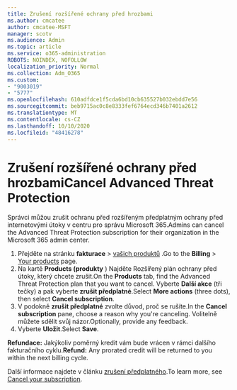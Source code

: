 ```yaml
---
title: Zrušení rozšířené ochrany před hrozbami
ms.author: cmcatee
author: cmcatee-MSFT
manager: scotv
ms.audience: Admin
ms.topic: article
ms.service: o365-administration
ROBOTS: NOINDEX, NOFOLLOW
localization_priority: Normal
ms.collection: Adm_O365
ms.custom:
- "9003019"
- "5777"
ms.openlocfilehash: 610adfdce1f5cda6bd10cb635527b032ebdd7e56
ms.sourcegitcommit: beb9715ac0c8e8333fef6764ecd346b7401a2612
ms.translationtype: MT
ms.contentlocale: cs-CZ
ms.lasthandoff: 10/10/2020
ms.locfileid: "48416278"
---
```

# <a name="cancel-advanced-threat-protection"></a><span data-ttu-id="b4901-102">Zrušení rozšířené ochrany před hrozbami</span><span class="sxs-lookup"><span data-stu-id="b4901-102">Cancel Advanced Threat Protection</span></span>

<span data-ttu-id="b4901-103">Správci můžou zrušit ochranu před rozšířeným předplatným ochrany před internetovými útoky v centru pro správu Microsoft 365.</span><span class="sxs-lookup"><span data-stu-id="b4901-103">Admins can cancel the Advanced Threat Protection subscription for their organization in the Microsoft 365 admin center.</span></span>

1. <span data-ttu-id="b4901-104">Přejděte na stránku **fakturace**  >  [vašich produktů](https://go.microsoft.com/fwlink/p/?linkid=842054) .</span><span class="sxs-lookup"><span data-stu-id="b4901-104">Go to the  **Billing** > [Your products](https://go.microsoft.com/fwlink/p/?linkid=842054) page.</span></span>
2. <span data-ttu-id="b4901-105">Na kartě **Products (produkty** ) Najděte Rozšířený plán ochrany před útoky, který chcete zrušit.</span><span class="sxs-lookup"><span data-stu-id="b4901-105">On the **Products** tab, find the Advanced Threat Protection plan that you want to cancel.</span></span> <span data-ttu-id="b4901-106">Vyberte **Další akce** (tři tečky) a pak vyberte **zrušit předplatné**.</span><span class="sxs-lookup"><span data-stu-id="b4901-106">Select **More actions** (three dots), then select **Cancel subscription**.</span></span>
3. <span data-ttu-id="b4901-107">V podokně **zrušit předplatné** zvolte důvod, proč se rušíte.</span><span class="sxs-lookup"><span data-stu-id="b4901-107">In the **Cancel subscription** pane, choose a reason why you're canceling.</span></span> <span data-ttu-id="b4901-108">Volitelně můžete sdělit svůj názor.</span><span class="sxs-lookup"><span data-stu-id="b4901-108">Optionally, provide any feedback.</span></span>
4. <span data-ttu-id="b4901-109">Vyberte **Uložit**.</span><span class="sxs-lookup"><span data-stu-id="b4901-109">Select **Save**.</span></span>

<span data-ttu-id="b4901-110">**Refundace:** Jakýkoliv poměrný kredit vám bude vrácen v rámci dalšího fakturačního cyklu.</span><span class="sxs-lookup"><span data-stu-id="b4901-110">**Refund:** Any prorated credit will be returned to you within the next billing cycle.</span></span>

<span data-ttu-id="b4901-111">Další informace najdete v článku [zrušení předplatného](https://docs.microsoft.com/microsoft-365/commerce/subscriptions/cancel-your-subscription).</span><span class="sxs-lookup"><span data-stu-id="b4901-111">To learn more, see [Cancel your subscription](https://docs.microsoft.com/microsoft-365/commerce/subscriptions/cancel-your-subscription).</span></span>